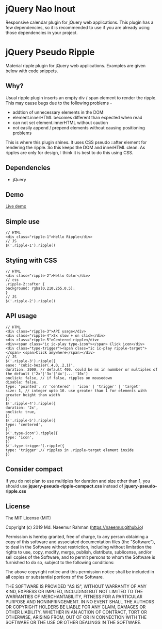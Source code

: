 ﻿# jQuery Nao Inout
Responsive calendar plugin for jQuery web applications.
This plugin has a few dependencies, so it is recommended to use if you are already using those dependencies in your project.

# jQuery Pseudo Ripple
Material ripple plugin for jQuery web applications.
Examples are given below with code snippets.

## Why?
Usual ripple plugin inserts an empty div / span element to render the ripple. This may cause bugs due to the following problems -

- addtion of unnecessary elements in the DOM
- element.innerHTML becomes different than expected when read
- can not set element.innerHTML without caution
- not easily append / prepend elements without causing positioning problems

This is where this plugin shines. It uses CSS pseudo ::after element for rendering the ripple. So this keeps the DOM and innerHTML clean.
As ripples are only for design, I think it is best to do this using CSS.

## Dependencies
- jQuery

## Demo
[Live demo](https://naeemur.github.io/jquery-pseudo-ripple/)

## Simple use
```
// HTML
<div class="ripple-1">Hello Ripple</div>
// JS
$('.ripple-1').ripple()
```

## Styling with CSS
```
// HTML
<div class="ripple-2">Hello Color</div>
// css
.ripple-2::after {
background: rgba(0,210,255,0.5);
}
// JS
$('.ripple-2').ripple()
```

## API usage
```
// HTML
<div class="ripple-3">API usage</div>
<div class="ripple-4">2x slow + on click</div>
<div class="ripple-5">Centered ripple</div>
<div><span class="ic ic-play type-icon"></span> Click icon</div>
<div class="type-trigger"><span class="ic ic-play ripple-target"></span> <span>Click anywhere</span></div>
// JS
$('.ripple-3').ripple({
ease: 'cubic-bezier(.4,0,.2,1)',
duration: 2000, // default 400. could be ms in nummber or multiples of the default ('2x'|'3x'|'4x'|...|'10x')
onclick: false, // if false, ripples on mousedown
disable: false,
type: 'pointed', // 'centered' | 'icon' | 'trigger' | 'target'
size: 1, // integer upto 10. use greater than 1 for elements wihh greater height than width
})
$('.ripple-4').ripple({
duration: '2x',
onclick: true,
})
$('.ripple-5').ripple({
type: 'centered',
})
$('.type-icon').ripple({
type: 'icon',
})
$('.type-trigger').ripple({
type: 'trigger',// ripples in .ripple-target element inside
})
```

## Consider compact
If you do not plan to use multiples for duration and size other than 1, you should use <b>jquery-pseudo-ripple-compact.css</b> instead of <b>jquery-pseudo-ripple.css</b>

## License
The MIT License (MIT)

Copyright (c) 2019 Md. Naeemur Rahman (https://naeemur.github.io)

Permission is hereby granted, free of charge, to any person obtaining a copy
of this software and associated documentation files (the "Software"), to deal
in the Software without restriction, including without limitation the rights
to use, copy, modify, merge, publish, distribute, sublicense, and/or sell
copies of the Software, and to permit persons to whom the Software is
furnished to do so, subject to the following conditions:

The above copyright notice and this permission notice shall be included in
all copies or substantial portions of the Software.

THE SOFTWARE IS PROVIDED "AS IS", WITHOUT WARRANTY OF ANY KIND, EXPRESS OR
IMPLIED, INCLUDING BUT NOT LIMITED TO THE WARRANTIES OF MERCHANTABILITY,
FITNESS FOR A PARTICULAR PURPOSE AND NONINFRINGEMENT. IN NO EVENT SHALL THE
AUTHORS OR COPYRIGHT HOLDERS BE LIABLE FOR ANY CLAIM, DAMAGES OR OTHER
LIABILITY, WHETHER IN AN ACTION OF CONTRACT, TORT OR OTHERWISE, ARISING FROM,
OUT OF OR IN CONNECTION WITH THE SOFTWARE OR THE USE OR OTHER DEALINGS IN
THE SOFTWARE.
